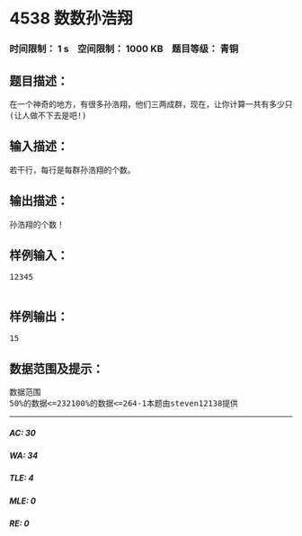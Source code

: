 # 4538 数数孙浩翔   
### 时间限制： 1 s&nbsp;&nbsp;&nbsp;&nbsp;空间限制： 1000 KB&nbsp;&nbsp;&nbsp;&nbsp;题目等级： 青铜  
## 题目描述：  

<pre>
在一个神奇的地方，有很多孙浩翔，他们三两成群，现在，让你计算一共有多少只孙浩翔！孙浩翔   -----》  孙浩翔   -----》    
(让人做不下去是吧!)
</pre>
  
  
## 输入描述：  

<pre>
若干行，每行是每群孙浩翔的个数。
</pre>
  
  
## 输出描述：  

<pre>
孙浩翔的个数！
</pre>
  
  
## 样例输入：  

<pre>
12345  

</pre>
  
  
## 样例输出：  

<pre>
15
</pre>
  
  
## 数据范围及提示：  

<pre>
数据范围  
50%的数据<=232100%的数据<=264-1本题由steven12138提供
</pre>
  
  
***  

##### AC: 30  
##### WA: 34  
##### TLE: 4  
##### MLE: 0  
##### RE: 0  

